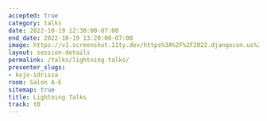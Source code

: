 ```yaml
---
accepted: true
category: talks
date: 2022-10-19 12:30:00-07:00
end_date: 2022-10-19 13:20:00-07:00
image: https://v1.screenshot.11ty.dev/https%3A%2F%2F2022.djangocon.us%2Fpresenters%2Fkojo-idrissa/opengraph/
layout: session-details
permalink: /talks/lightning-talks/
presenter_slugs:
- kojo-idrissa
room: Salon A-E
sitemap: true
title: Lightning Talks
track: t0
---
```

